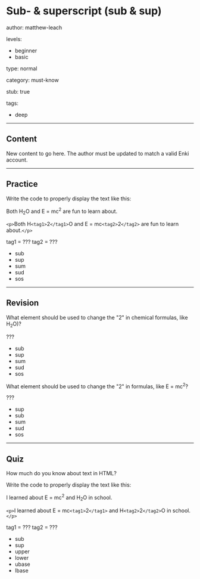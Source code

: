 # Sub- & superscript (sub & sup)
author: matthew-leach

levels:
  - beginner
  - basic

type: normal

category: must-know

stub: true

tags:
  - deep


---
## Content

New content to go here. The author must be updated to match a valid Enki account.

---
## Practice

Write the code to properly display the text like this:

<p>Both H<sub>2</sub>O and E = mc<sup>2</sup> are fun to learn about.</p>

`<p>`Both H`<tag1>`2`</tag1>`O and E = mc`<tag2>`2`</tag2>` are fun to learn about.`</p>`

tag1 = ???
tag2 = ???

* sub
* sup
* sum
* sud
* sos

---
## Revision

What element should be used to change the "2" in chemical formulas, like H<sub>2</sub>O)?

???

* sub
* sup
* sum
* sud
* sos

What element should be used to change the "2" in formulas, like E = mc<sup>2</sup>?

???

* sup
* sub
* sum
* sud
* sos

---
## Quiz

How much do you know about text in HTML?

Write the code to properly display the text like this:

<p>I learned about E = mc<sup>2</sup> and H<sub>2</sub>O in school.</p>

`<p>`I learned about E = mc`<tag1>`2`</tag1>` and H`<tag2>`2`</tag2>`O in school.`</p>`

tag1 = ???
tag2 = ???

* sub
* sup
* upper
* lower
* ubase
* lbase
